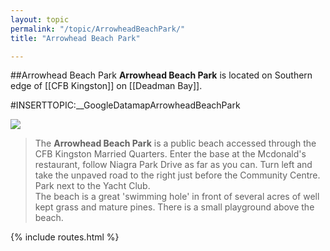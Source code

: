```yaml
---
layout: topic
permalink: "/topic/ArrowheadBeachPark/"
title: "Arrowhead Beach Park"

---
```


##Arrowhead Beach Park
<b>Arrowhead Beach Park</b> is located on Southern edge of [[CFB Kingston]] on [[Deadman Bay]].<br>

#INSERTTOPIC:__GoogleDatamapArrowheadBeachPark

<img src="Images\Aerial\ArrowheadBeachParkAerial.jpg">

<blockquote> The <b>Arrowhead Beach Park</b> is a public beach accessed through the CFB Kingston Married Quarters. Enter the base at the Mcdonald's restaurant, follow Niagra Park Drive as far as you can. Turn left and take the unpaved road to the right just before the Community Centre. Park next to the Yacht Club. <br>
The beach is a great 'swimming hole' in front of several acres of well kept grass and mature pines. There is a small playground above the beach.
</blockquote>

{% include routes.html %}
